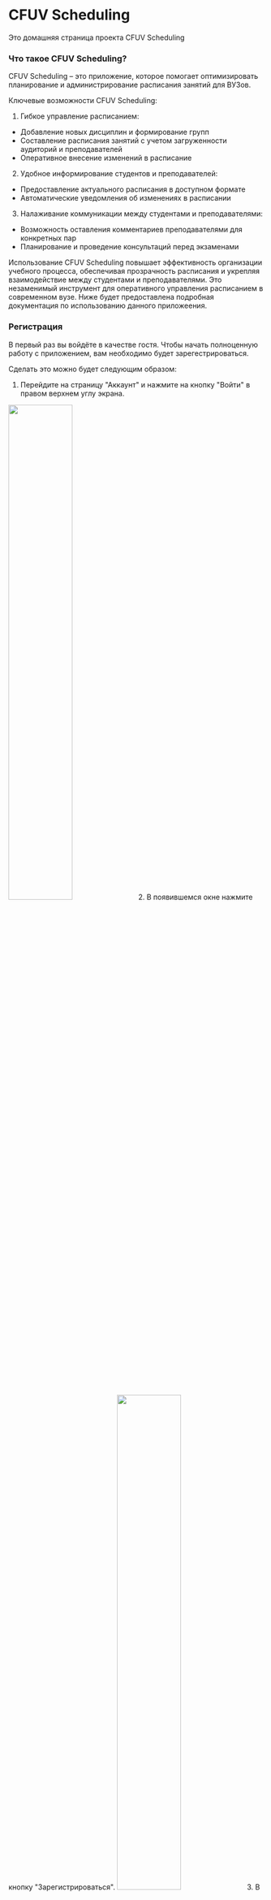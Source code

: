 # CFUV Scheduling
Это домашняя страница проекта CFUV Scheduling

### Что такое CFUV Scheduling?
CFUV Scheduling – это приложение, которое помогает оптимизировать планирование и администрирование расписания занятий для ВУЗов.

Ключевые возможности CFUV Scheduling:

1. Гибкое управление расписанием:
  + Добавление новых дисциплин и формирование групп
  + Составление расписания занятий с учетом загруженности аудиторий и преподавателей
  + Оперативное внесение изменений в расписание 
2. Удобное информирование студентов и преподавателей:
  + Предоставление актуального расписания в доступном формате
  + Автоматические уведомления об изменениях в расписании
3. Налаживание коммуникации между студентами и преподавателями:
  + Возможность оставления комментариев преподавателями для конкретных пар
  + Планирование и проведение консультаций перед экзаменами

Использование CFUV Scheduling повышает эффективность организации учебного процесса, обеспечивая прозрачность расписания и укрепляя взаимодействие между студентами и преподавателями. Это незаменимый инструмент для оперативного управления расписанием в современном вузе. Ниже будет предоставлена подробная документация по использованию данного приложеения.

### Регистрация
В первый раз вы войдёте в качестве гостя. Чтобы начать полноценную работу с приложением, вам необходимо будет зарегестрироваться.

Сделать это можно будет следующим образом:
1. Перейдите на страницу "Аккаунт" и нажмите на кнопку "Войти" в правом верхнем углу экрана.
<img src="./img/IMG_20240612_234452.jpg" width=50% height=50%>
2. В появившемся окне нажмите кнопку "Зарегистрироваться".
<img src="https://github.com/Aleksio02/CFUVScheduling/blob/Documentation/img/IMG_20240612_234511.jpg?raw=true" width=50% height=50%>
3. В следующем окне укажите имя своего пользователя и пароль. Минимальная длина пароля - 8 символов.
<img src="./img/IMG_20240612_234601.jpg" width=50% height=50%>
После этого вы увидете во вкладке "Аккаунт" имя своего пользователя и свою текущую роль. Сразу после регистрации в поле роли будет указано "Пользователь".

### Выход из аккаунта
Чтобы выйти из аккаунта, перейдите на вкладку "Аккаунт" и там нажмите кнопку "Выйти".
<img src="./img/IMG_20240612_234616.jpg" width=50% height=50%>

### Авторизация
Для повторного входа в систему необходимо выполнить следующие дейтсвия:
1. Перейдите на вкладку "Аккаунт" и нажмите кнопку "Войти"
<img src="./img/IMG_20240612_234452.jpg" width=50% height=50%>
2. Укажите логин и пароль вашего пользователя и нажмите кнопку "Войти"
<img src="./img/Screenshot_2024_06_12_23_47_47_707_ru_cfuv_cfuvscheduling_edit.jpg" width=50% height=50%>

### Просмотр расписания
#### Выбор группы
Выбрать группу можно на вкладке "Расписания". Перейдя на вкладку, просто переместите флажок на нужную группу.
<img src="./img/IMG_20240612_234629.jpg" width=50% height=50%>

#### Страница просмотра расписания
Список пар на текущий день показан на вкладке "Пары". Здесь вы можете просмотреть список пар на сегодня, прочитать комментарии к парам, оставленные преподавателями, а также увидеть какие преподаватели ведут пары.
<img src="./img/IMG_20240612_234644.jpg" width=50% height=50%>
Чтобы увидеть более подробную информацию о паре, нажмите на нужную вам пару.
<img src="./img/IMG_20240612_234700.jpg" width=50% height=50%>

#### Переключение даты
Чтобы просмотреть расписание на другой день, наклацайте стрелочками нужную дату. Стрелочка влево показывает дни до текущего, стрелочка вправо - дни после текущего.
<img src="./img/IMG_20240612_2349112.jpg" width=50% height=50%>
<img src="./img/IMG_20240612_2349442.jpg" width=50% height=50%>

#### Включение уведомлений и следующей паре
В CFUV Scheduling есть возмонжость напоминания о следующей паре. Чтобы включить напоминение, нужно на вкладке "Аккаунт" включить опцию "Уведомления".
<img src="./img/Screenshot-2024-06-13%20135243.png" width=50% height=50%>

#### Дополнительный функционал преподавателя
Преподаватель дополнительно может добавлять и удалять консультации, а также писать комментарии к своим парам. Работать с чужими парами преподаватель не может.

#### Добавление комментария к своей паре
Если вы зашли в аккаунт с ролью "Преподаватель", то у вас появляется возможность оставлять комментарии к своим парам. Для этого нужно:
1. Нажать на свою пару, к которой вы хотите оставить комментарий, и нажать "Пометка"
<img src="./img/Screenshot_2024_06_12_23_52_11_402_ru_cfuv_cfuvscheduling_edit.jpg" width=50% height=50%>
3. В появившемся поле ввести комментарий и подтвердить изменения кнопкой "Ок"
<img src="./img/Screenshot_2024_06_12_23_52_26_459_ru_cfuv_cfuvscheduling_edit.jpg" width=50% height=50%>

#### Добавление и удаление консультации
Если вы зашли в аккаунт с ролью "Преподаватель", у вас также появится возможность добавлять консультации по своим предметам.
Чтобы добавить консультацию, необходимо:
1. Нажать на "+" в правом нижнем углу экрана.
<img src="./img/IMG_20240612_235650.jpg" width=50% height=50%>
2. В появившемся окне заполнить название предмета, кабинет, дату и номер пары. Поле "Комментарий" не обязательное, его можно оставить пустым.
3. Нажать кнопку "Сохранить"
<img src="./img/Screenshot_2024_06_12_23_57_32_011_ru_cfuv_cfuvscheduling_edit.jpg" width=50% height=50%>
Дату при заполнении данных о новой паре можно указать через календарь. Для этого нажмите на календарик в поре "Дата" и в появивишемся календаре выберите нужную дату.
<img src="./img/Screenshot_2024_06_12_23_57_46_055_ru_cfuv_cfuvscheduling_edit.jpg" width=50% height=50%>
4. Чтобы удалить консультацию, достаточно развернуть подробную информацию о консультации и нажать на значок мусорной козрины.
<img src="./img/Screenshot_2024_06_12_23_53_09_161_ru_cfuv_cfuvscheduling_edit.jpg" width=50% height=50%>

### Составление расписания администраторами
Администраторы в CFUV Scheduling занимаются составлением расписания. У них есть две возможности: добавять и удалять пары.

#### Добавление пары
Чтобы добавить пару, необходимо:
1. Нажать на "+" в правом нижнем углу экрана.
<img src="./img/IMG_20240612_235650.jpg" width=50% height=50%>
2. В появившемся окне заполнить все обязательные поля. Поле "Комментарий" необязательно, его можно пропустить.
3. Нажать кнопку "Сохранить".
<img src="./img/Screenshot_2024_06_13_00_06_47_877_ru_cfuv_cfuvscheduling_edit.jpg" width=50% height=50%>
Пара не добавится в расписание указанного дня, если пара с таким номером уже существует. Поэтому заранее проверяйте наличие пары нужным вам номером.

#### Удаление пары
В отличие от преподавателей, администраторы могут удалять любые пары. Для этого нужно показать более подробную информацию о паре и нажать на значок мусорной карзины. Мы можем увидеть это, развернув информацию о парах для всех предметов:
<img src="./img/Screenshot_2024_06_13_00_01_48_862_ru_cfuv_cfuvscheduling_edit.jpg" width=50% height=50%>